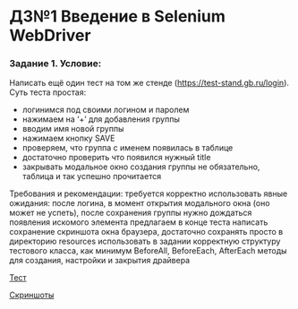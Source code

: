 # ДЗ№1 Введение в Selenium WebDriver
### Задание 1. Условие:
Написать ещё один тест на том же стенде (https://test-stand.gb.ru/login). Суть теста простая:
- логинимся под своими логином и паролем
- нажимаем на ‘+’ для добавления группы
- вводим имя новой группы
- нажимаем кнопку SAVE
- проверяем, что группа с именем появилась в таблице
- достаточно проверить что появился нужный title
- закрывать модальное окно создания группы не обязательно, таблица и так успешно прочитается

Требования и рекомендации:
требуется корректно использовать явные ожидания: после логина, в момент открытия модального окна (оно может не успеть), после сохранения группы нужно дождаться появления искомого элемента
предлагаем в конце теста написать сохранение скриншота окна браузера, достаточно сохранять просто в директорию resources
использовать в задании корректную структуру тестового класса, как минимум BeforeAll, BeforeEach, AfterEach методы для создания, настройки и закрытия драйвера



[Тест](src/test/java/PerfectGeekBrainsTests.java)


[Скриншоты](src/test/resources)
